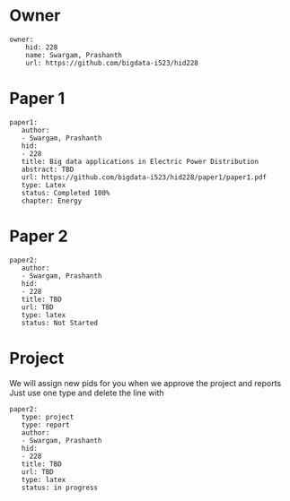 # Owner

```
owner:
    hid: 228
    name: Swargam, Prashanth
    url: https://github.com/bigdata-i523/hid228
```

# Paper 1

```
paper1:
   author: 
   - Swargam, Prashanth
   hid:
   - 228
   title: Big data applications in Electric Power Distribution
   abstract: TBD 
   url: https://github.com/bigdata-i523/hid228/paper1/paper1.pdf
   type: Latex
   status: Completed 100%
   chapter: Energy
```
   
# Paper 2

```
paper2:
   author: 
   - Swargam, Prashanth
   hid:
   - 228
   title: TBD
   url: TBD
   type: latex
   status: Not Started
```

# Project 

We will assign new pids for you when we approve the project and reports   
Just use one type and delete the line with 

```
paper2:
   type: project
   type: report
   author: 
   - Swargam, Prashanth
   hid:
   - 228
   title: TBD
   url: TBD
   type: latex
   status: in progress
```
